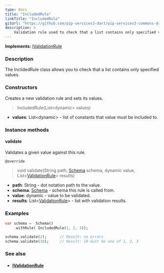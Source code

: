 ```yaml
---
type: docs
title: "IncludedRule"
linkTitle: "IncludedRule"
gitUrl: "https://github.com/pip-services3-dart/pip-services3-commons-dart"
description: >
    Validation rule used to check that a list contains only specified values.
---
```


**Implements:** [IValidationRule](../ivalidation_rule)

### Description

The InclidedRule class allows you to check that a list contains only specified values.

### Constructors
Creates a new validation rule and sets its values.

> IncludedRule(List\<dynamic\> values)

- **values**: List\<dynamic\> - list of constants that value must be included to.

### Instance methods


#### validate
Validates a given value against this rule.

`@override`
> void validate(String path, [Schema](../schema) schema, dynamic value, List<[ValidationRule](../validation_result)> results)

- **path**: String - dot notation path to the value.
- **schema**: [Schema](../schema) - schema this rule is called from.
- **value**: dynamic - value to be validated.
- **results**: List<[ValidationRule](../validation_result)> - list with validation results.


### Examples
```dart
var schema =  Schema()
    .withRule( IncludedRule(1, 2, 3));

schema.validate(2);      // Result: no errors
schema.validate(10);     // Result: 10 must be one of 1, 2, 3
```

### See also
- #### [IValidationRule](../ivalidation_rule)
